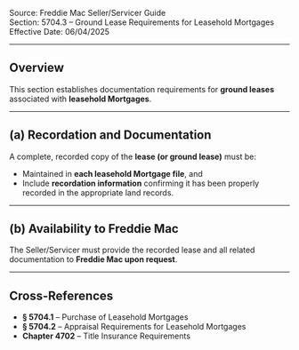 Source: Freddie Mac Seller/Servicer Guide  
Section: 5704.3 – Ground Lease Requirements for Leasehold Mortgages  
Effective Date: 06/04/2025  

---

## Overview
This section establishes documentation requirements for **ground leases** associated with **leasehold Mortgages**.

---

## (a) Recordation and Documentation
A complete, recorded copy of the **lease (or ground lease)** must be:

- Maintained in **each leasehold Mortgage file**, and  
- Include **recordation information** confirming it has been properly recorded in the appropriate land records.

---

## (b) Availability to Freddie Mac
The Seller/Servicer must provide the recorded lease and all related documentation to **Freddie Mac upon request**.

---

## Cross-References
- **§ 5704.1** – Purchase of Leasehold Mortgages  
- **§ 5704.2** – Appraisal Requirements for Leasehold Mortgages  
- **Chapter 4702** – Title Insurance Requirements  
